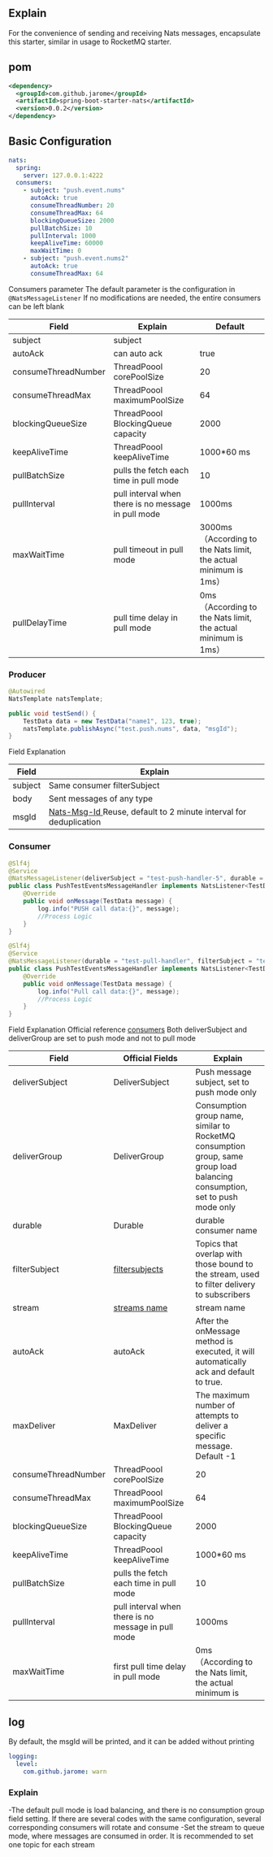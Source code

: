 ## Explain
For the convenience of sending and receiving Nats messages, encapsulate this starter, similar in usage to RocketMQ starter.
## pom
```xml
<dependency>
  <groupId>com.github.jarome</groupId>
  <artifactId>spring-boot-starter-nats</artifactId>
  <version>0.0.2</version>
</dependency>
```
## Basic Configuration
```yaml
nats:
  spring:
    server: 127.0.0.1:4222
  consumers:
    - subject: "push.event.nums"
      autoAck: true
      consumeThreadNumber: 20
      consumeThreadMax: 64
      blockingQueueSize: 2000
      pullBatchSize: 10
      pullInterval: 1000
      keepAliveTime: 60000
      maxWaitTime: 0
    - subject: "push.event.nums2"
      autoAck: true
      consumeThreadMax: 64

```
Consumers parameter
The default parameter is the configuration in `@NatsMessageListener`
If no modifications are needed, the entire consumers can be left blank

| Field               | Explain                                             | Default                |
|---------------------|-----------------------------------------------------|------------------------|
| subject             | subject                                             |
| autoAck             | can auto ack                                        | true                   |
| consumeThreadNumber | ThreadPoool corePoolSize                            | 20                     |
| consumeThreadMax    | ThreadPoool maximumPoolSize                         | 64                     |
| blockingQueueSize   | ThreadPoool BlockingQueue  capacity                 | 2000                   |
| keepAliveTime       | ThreadPoool keepAliveTime                           | 1000*60 ms             |
| pullBatchSize       | pulls the fetch each time in pull mode              | 10                     |
| pullInterval        | pull interval when there is no message in pull mode | 1000ms                 |
| maxWaitTime         | pull timeout in pull mode          | 3000ms （According to the Nats limit, the actual minimum is 1ms） |
| pullDelayTime         | pull time delay in pull mode           | 0ms （According to the Nats limit, the actual minimum is 1ms） |

### Producer
```java
@Autowired
NatsTemplate natsTemplate;

public void testSend() {
    TestData data = new TestData("name1", 123, true);
    natsTemplate.publishAsync("test.push.nums", data, "msgId");
}        
```
Field Explanation

| Field | Explain                                                                                                            |
| --- |--------------------------------------------------------------------------------------------------------------------|
| subject | Same consumer filterSubject                                                                                        |
| body | Sent messages of any type                                                                                          |
| msgId | [Nats-Msg-Id ](https://docs.nats.io/using-nats/developer/develop_jetstream/model_deep_dive#message-deduplication) Reuse, default to 2 minute interval for deduplication |



### Consumer
```java
@Slf4j
@Service
@NatsMessageListener(deliverSubject = "test-push-handler-5", durable = "test-push-handler-5", filterSubject = "test.push.nums", stream = "TEST-PUSH-EVENTS", deliverGroup = "deliver-test-group")
public class PushTestEventsMessageHandler implements NatsListener<TestData> {
    @Override
    public void onMessage(TestData message) {
        log.info("PUSH call data:{}", message);
        //Process Logic
    }
}

@Slf4j
@Service
@NatsMessageListener(durable = "test-pull-handler", filterSubject = "test.pull.nums", stream = "TEST-PULL-EVENTS")
public class PushTestEventsMessageHandler implements NatsListener<TestData> {
    @Override
    public void onMessage(TestData message) {
        log.info("Pull call data:{}", message);
        //Process Logic
    }
}
```

Field Explanation
Official reference [consumers](https://docs.nats.io/nats-concepts/jetstream/consumers)   Both deliverSubject and deliverGroup are set to push mode and not to pull mode

| Field | Official Fields     | Explain                                                                                                                     |
| --- |-----------------------------------------------------------------------------------------|-----------------------------------------------------------------------------------------------------------------------------|
| deliverSubject | DeliverSubject                                                                          | Push message subject, set to push mode only                                                                                 |
| deliverGroup | DeliverGroup                                                                            | Consumption group name, similar to RocketMQ consumption group, same group load balancing consumption, set to push mode only |
| durable | Durable                                                                                 | durable consumer name                                                                                                       |
| filterSubject | [filtersubjects](https://docs.nats.io/nats-concepts/jetstream/consumers#filtersubjects) | Topics that overlap with those bound to the stream, used to filter delivery to subscribers                                  |
| stream | [streams name](https://docs.nats.io/nats-concepts/jetstream/streams)                    | stream name                                                                                                                 |
| autoAck | autoAck                                                                                 | After the onMessage method is executed, it will automatically ack and default to true.                                                                                           |
| maxDeliver | MaxDeliver                                                                              | The maximum number of attempts to deliver a specific message. Default -1                                                                                                       |
| consumeThreadNumber | ThreadPoool corePoolSize                                                                                | 20                                                                                                                          |
| consumeThreadMax | ThreadPoool maximumPoolSize                                                                            | 64                                                                                                                          |
| blockingQueueSize | ThreadPoool BlockingQueue  capacity                                                                         | 2000                                                                                                                        |
| keepAliveTime | ThreadPoool keepAliveTime                                                                           | 1000*60 ms                                                                                                                  |
| pullBatchSize       | pulls the fetch each time in pull mode              | 10                                                                                                                          |
| pullInterval        | pull interval when there is no message in pull mode | 1000ms                                                                                                                      |
| maxWaitTime         | first pull time delay in pull mode          | 0ms （According to the Nats limit, the actual minimum is                                                                     

## log
By default, the msgId will be printed, and it can be added without printing
```yaml
logging:
  level:
    com.github.jarome: warn
```
### Explain

-The default pull mode is load balancing, and there is no consumption group field setting. If there are several codes with the same configuration, several corresponding consumers will rotate and consume
-Set the stream to queue mode, where messages are consumed in order. It is recommended to set one topic for each stream
